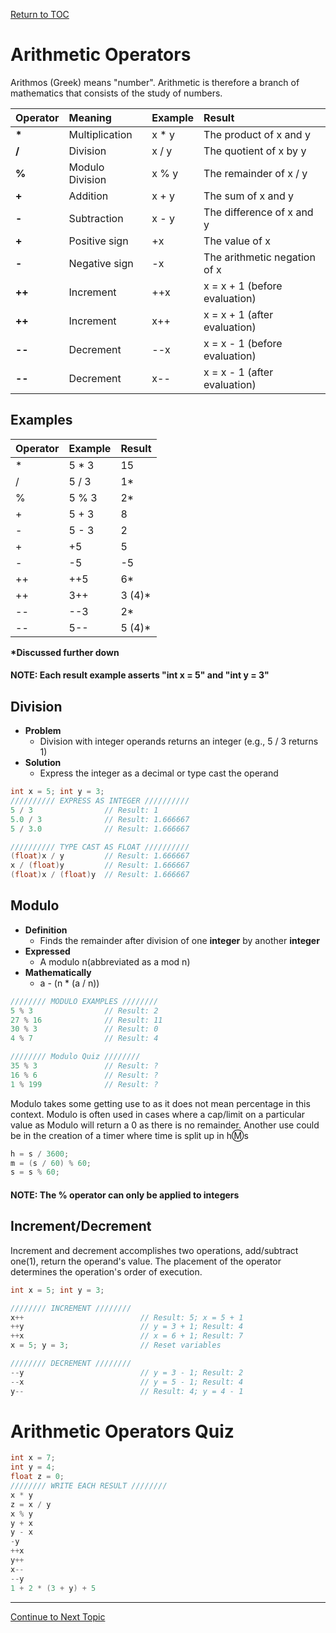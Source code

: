 <a href="https://github.com/CyberTrainingUSAF/05-C-Programming/blob/master/00-Table-of-Contents.md" rel="Return to TOC"> Return to TOC </a>

# Arithmetic Operators

Arithmos \(Greek\) means "number". Arithmetic is therefore a branch of mathematics that consists of the study of numbers.

| **Operator** | **Meaning** | **Example** | **Result** |
| :--- | :--- | :--- | :--- |
| **\*** | Multiplication | x \* y | The product of x and y |
| **/** | Division | x / y | The quotient of x by y |
| **%** | Modulo Division | x % y | The remainder of x / y |
| **+** | Addition | x + y | The sum of x and y |
| **-** | Subtraction | x - y | The difference of x and y |
| **+** | Positive sign | +x | The value of x |
| **-** | Negative sign | -x | The arithmetic negation of x |
| **++** | Increment | ++x | x = x + 1 \(before evaluation\) |
| **++** | Increment | x++ | x = x + 1 \(after evaluation\) |
| **--** | Decrement | --x | x = x - 1 \(before evaluation\) |
| **--** | Decrement | x-- | x = x - 1 \(after evaluation\) |

## Examples

| **Operator** | **Example** | **Result** |
| :--- | :--- | :--- |
| \* | 5 \* 3 | 15 |
| / | 5 / 3 | 1\* |
| % | 5 % 3 | 2\* |
| + | 5 + 3 | 8 |
| - | 5 - 3 | 2 |
| + | +5 | 5 |
| - | -5 | -5 |
| ++ | ++5 | 6\* |
| ++ | 3++ | 3 \(4\)\* |
| -- | --3 | 2\* |
| -- | 5-- | 5 \(4\)\* |

**\*Discussed further down**

#### NOTE: Each result example asserts "int x = 5" and "int y = 3"

## Division

* **Problem**
  * Division with integer operands returns an integer \(e.g., 5 / 3 returns 1\)
* **Solution**
  * Express the integer as a decimal or type cast the operand

```c
int x = 5; int y = 3;                
////////// EXPRESS AS INTEGER //////////
5 / 3                // Result: 1
5.0 / 3              // Result: 1.666667
5 / 3.0              // Result: 1.666667

////////// TYPE CAST AS FLOAT //////////
(float)x / y         // Result: 1.666667
x / (float)y         // Result: 1.666667
(float)x / (float)y  // Result: 1.666667
```

## Modulo

* **Definition**
  * Finds the remainder after division of one **integer** by another **integer**
* **Expressed**
  * A modulo n\(abbreviated as a mod n\)
* **Mathematically**
  * a - \(n \* \(a / n\)\)

```c
//////// MODULO EXAMPLES ////////
5 % 3                // Result: 2
27 % 16              // Result: 11
30 % 3               // Result: 0
4 % 7                // Result: 4

//////// Modulo Quiz ////////
35 % 3               // Result: ?
16 % 6               // Result: ?
1 % 199              // Result: ?
```
Modulo takes some getting use to as it does not mean percentage in this context. Modulo is often used in cases where a cap/limit on a particular value as Modulo will return a 0 as there is no remainder. Another use could be in the creation of a timer where time is split up in h:m:s
```c
h = s / 3600;
m = (s / 60) % 60;
s = s % 60;
```

#### NOTE: The % operator can only be applied to integers

## Increment/Decrement

Increment and decrement accomplishes two operations, add/subtract one\(1\), return the operand's value. The placement of the operator determines the operation's order of execution. 

```c
int x = 5; int y = 3;

//////// INCREMENT ////////
x++                          // Result: 5; x = 5 + 1
++y                          // y = 3 + 1; Result: 4
++x                          // x = 6 + 1; Result: 7
x = 5; y = 3;                // Reset variables

//////// DECREMENT ////////
--y                          // y = 3 - 1; Result: 2
--x                          // y = 5 - 1; Result: 4
y--                          // Result: 4; y = 4 - 1
```

# Arithmetic Operators Quiz

```c
int x = 7;
int y = 4;
float z = 0;
//////// WRITE EACH RESULT ////////
x * y
z = x / y
x % y
y + x
y - x
-y
++x
y++
x--
--y
1 + 2 * (3 + y) + 5
```

---

<a href="https://github.com/CyberTrainingUSAF/05-C-Programming/blob/master/05_Operators_expressions/03_relational-operators.md" rel="Continue to Next Topic"> Continue to Next Topic </a>

